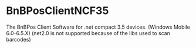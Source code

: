 # BnBPosClientNCF35
The BnBPos Client Software for .net compact 3.5 devices. (Windows Mobile 6.0-6.5.X) (net2.0 is not supported because of the libs used to scan barcodes)
